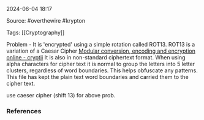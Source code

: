 
2024-06-04 18:17

Source: #overthewire #krypton

Tags: [[Cryptography]] 

Problem - It is 'encrypted' using a simple rotation called ROT13. ROT13 is a variation of a Caesar Cipher [Modular conversion, encoding and encryption online - cryptii](https://cryptii.com/)
It is also in non-standard ciphertext format.  When using alpha characters for cipher text it is normal to group the letters into 5 letter clusters, regardless of word boundaries.  This helps obfuscate any patterns.
This file has kept the plain text word boundaries and carried them to the cipher text.

use caeser cipher (shift 13) for above prob. 




### References
